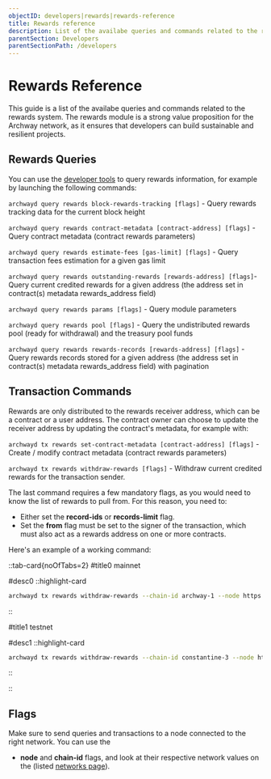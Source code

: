 ```yaml
---
objectID: developers|rewards|rewards-reference
title: Rewards reference
description: List of the availabe queries and commands related to the rewards system
parentSection: Developers
parentSectionPath: /developers
---
```


# Rewards Reference

This guide is a list of the availabe queries and commands related to the rewards system. The rewards module is a strong value proposition for the Archway network, as it ensures that developers can build sustainable and resilient projects.

## Rewards Queries

You can use the [developer tools](/developers/developer-tools/introduction) to query rewards information, for example by launching the following commands:

`archwayd query rewards block-rewards-tracking [flags]` - Query rewards tracking data for the current block height

`archwayd query rewards contract-metadata [contract-address] [flags]` - Query contract metadata (contract rewards parameters)

`archwayd query rewards estimate-fees [gas-limit] [flags]` - Query transaction fees estimation for a given gas limit

`archwayd query rewards outstanding-rewards [rewards-address] [flags]`- Query current credited rewards for a given address (the address set in contract(s) metadata rewards_address field)

`archwayd query rewards params [flags]` - Query module parameters

`archwayd query rewards pool [flags]` - Query the undistributed rewards pool (ready for withdrawal) and the treasury pool funds

`archwayd query rewards rewards-records [rewards-address] [flags]` - Query rewards records stored for a given address (the address set in contract(s) metadata rewards_address field) with pagination

## Transaction Commands

Rewards are only distributed to the rewards receiver address, which can be a contract or a user address. The contract owner can choose to update the receiver address by updating the contract's metadata, for example with:

`archwayd tx rewards set-contract-metadata [contract-address] [flags]` - Create / modify contract metadata (contract rewards parameters)

`archwayd tx rewards withdraw-rewards [flags]` - Withdraw current credited rewards for the transaction sender. 

The last command requires a few mandatory flags, as you would need to know the list of rewards to pull from. For this reason, you need to:
- Either set the **record-ids** or **records-limit** flag. 
- Set the **from** flag must be set to the signer of the transaction, which must also act as a rewards address on one or more contracts. 

Here's an example of a working command:








::tab-card{noOfTabs=2}
#title0
mainnet

#desc0
::highlight-card

```bash
archwayd tx rewards withdraw-rewards --chain-id archway-1 --node https://rpc.mainnet.archway.io:443 --records-limit 100 --from mywallet --gas auto --gas-prices 0.05aarch --gas-adjustment 1.4 --broadcast-mode sync --output json -y
```
::

#title1
testnet

#desc1
::highlight-card

```bash
archwayd tx rewards withdraw-rewards --chain-id constantine-3 --node https://rpc.constantine.archway.tech:443 --records-limit 100 --from mywallet --gas auto --gas-prices 0.05aconst --gas-adjustment 1.4 --broadcast-mode sync --output json -y
```

::

::


## Flags

Make sure to send queries and transactions to a node connected to the right network. You can use the
- **node** and **chain-id** flags, and look at their respective network values on the (listed [networks page](/resources/networks)). 
